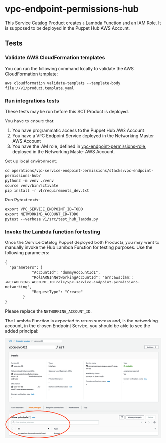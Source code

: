 # vpc-endpoint-permissions-hub

This Service Catalog Product creates a Lambda Function and an IAM Role. It is supposed to be deployed in the Puppet Hub AWS Account.

## Tests

### Validate AWS CloudFormation templates

You can run the following command locally to validate the AWS CloudFormation template:
```
aws cloudformation validate-template --template-body file://v1/product.template.yaml
```

### Run integrations tests

These tests may be run before this SCT Product is deployed.

You have to ensure that:
1. You have programmatic access to the Puppet Hub AWS Account
2. You have a VPC Endpoint Service deployed in the Networking Master AWS Account
3. You have the IAM role, defined in [vpc-endpoint-permissions-role](vpc-endpoint-permissions-role), deployed in the Networking Master AWS Account.

Set up local environment:
```
cd operations/vpc-service-endpoint-permissions/stacks/vpc-endpoint-permissions-hub/
python3 -m venv ./venv
source venv/bin/activate
pip install -r v1/requirements_dev.txt
```

Run Pytest tests:
```
export VPC_SERVICE_ENDPOINT_ID=TODO
export NETWORKING_ACCOUNT_ID=TODO
pytest --verbose v1/src/test_hub_lambda.py
```

### Invoke the Lambda function for testing

Once the Service Catalog Puppet deployed both Products, you may want to manually invoke the Hub Lambda Function for testing purposes. Use the following parameters:
```
{
  "parameters": {
            "AccountId": "dummyAccountId1",
            "RoleARNInNetworkingAccountId": "arn:aws:iam::<NETWORKING_ACCOUNT_ID:role/vpc-service-endpoint-permissions-networking",
            "RequestType": "Create"
        }
}
```

Please replace the `NETWORKING_ACCOUNT_ID`.

The Lambda Function is expected to return success and, in the networking account, in the chosen Endpoint Service, you should be able to see the added principal:

![](../../img/aim.png)
